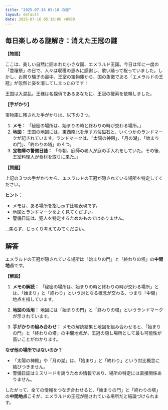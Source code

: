 ```yaml
---
title: "2025-07-16 05:18 の謎"
layout: default
date: 2025-07-16 05:18:00 +0900
---
```

## 毎日楽しめる謎解き：消えた王冠の謎

**【物語】**

ここは、美しい自然に囲まれた小さな国、エメラルド王国。今日は年に一度の「豊穣祭」の日で、人々は収穫の恵みに感謝し、歌い踊って祝っていました。しかし、お祭り騒ぎの最中、王室の宝物庫から、国の象徴である「エメラルドの王冠」が忽然と姿を消してしまったのです！

王国は大混乱。王様は名探偵であるあなたに、王冠の捜索を依頼しました。

**【手がかり】**

宝物庫に残された手がかりは、以下の３つ。

1.  **メモ：** 「秘密の場所は、始まりの時と終わりの時が交わる場所。」
2.  **地図：** 王国の地図には、東西南北を示す方位磁石と、いくつかのランドマークが記されています。ランドマークは、「太陽の神殿」、「月の湖」、「始まりの門」、「終わりの塔」の４つ。
3.  **宝物庫の警備日誌：** 「今朝、庭師の老人が庭の手入れをしていた。その後、王室料理人が食材を取りに来た。」

**【問題】**

上記の３つの手がかりから、エメラルドの王冠が隠されている場所を特定してください。

**ヒント：**

*   メモは、ある場所を指し示す比喩表現です。
*   地図とランドマークをよく見てください。
*   警備日誌は、犯人を特定するためのものではありません。

…焦らず、じっくり考えてみてください。

## 解答

エメラルドの王冠が隠されている場所は「始まりの門」と「終わりの塔」の**中間地点**です。

**【解説】**

1.  **メモの解読：** 「秘密の場所は、始まりの時と終わりの時が交わる場所」とは、「始まり」と「終わり」という対となる概念が交わる、つまり「中間」地点を指しています。

2.  **地図の活用：** 地図には「始まりの門」と「終わりの塔」というランドマークが示されています。

3.  **手がかりの組み合わせ：** メモの解読結果と地図を組み合わせると、「始まりの門」と「終わりの塔」の中間地点が、王冠の隠し場所として最も可能性が高いことがわかります。

**なぜ他の場所ではないのか？**

*   「太陽の神殿」や「月の湖」は、「始まり」と「終わり」という対比概念に結びつきません。
*   警備日誌はミスリードを誘うための情報であり、場所の特定には直接関係ありません。

したがって、全ての情報をつなぎ合わせると、「始まりの門」と「終わりの塔」の**中間地点**こそが、エメラルドの王冠が隠されている場所だと結論づけられます。
